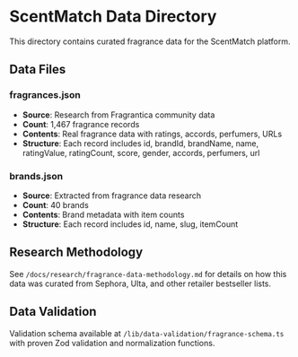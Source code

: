 # ScentMatch Data Directory

This directory contains curated fragrance data for the ScentMatch platform.

## Data Files

### fragrances.json
- **Source**: Research from Fragrantica community data
- **Count**: 1,467 fragrance records
- **Contents**: Real fragrance data with ratings, accords, perfumers, URLs
- **Structure**: Each record includes id, brandId, brandName, name, ratingValue, ratingCount, score, gender, accords, perfumers, url

### brands.json  
- **Source**: Extracted from fragrance data research
- **Count**: 40 brands
- **Contents**: Brand metadata with item counts
- **Structure**: Each record includes id, name, slug, itemCount

## Research Methodology

See `/docs/research/fragrance-data-methodology.md` for details on how this data was curated from Sephora, Ulta, and other retailer bestseller lists.

## Data Validation

Validation schema available at `/lib/data-validation/fragrance-schema.ts` with proven Zod validation and normalization functions.